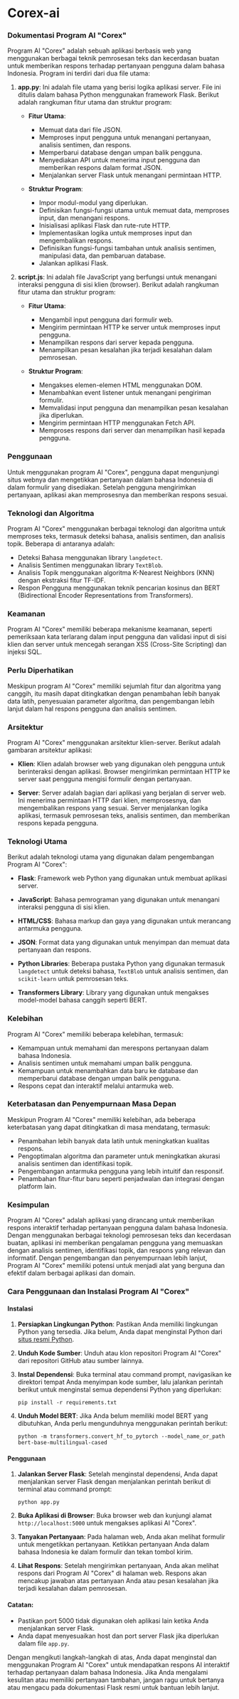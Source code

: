 # Corex-ai

### Dokumentasi Program AI "Corex"

Program AI "Corex" adalah sebuah aplikasi berbasis web yang menggunakan berbagai teknik pemrosesan teks dan kecerdasan buatan untuk memberikan respons terhadap pertanyaan pengguna dalam bahasa Indonesia. Program ini terdiri dari dua file utama:

1. **app.py**: Ini adalah file utama yang berisi logika aplikasi server. File ini ditulis dalam bahasa Python menggunakan framework Flask. Berikut adalah rangkuman fitur utama dan struktur program:

    - **Fitur Utama**:
        - Memuat data dari file JSON.
        - Memproses input pengguna untuk menangani pertanyaan, analisis sentimen, dan respons.
        - Memperbarui database dengan umpan balik pengguna.
        - Menyediakan API untuk menerima input pengguna dan memberikan respons dalam format JSON.
        - Menjalankan server Flask untuk menangani permintaan HTTP.

    - **Struktur Program**:
        - Impor modul-modul yang diperlukan.
        - Definisikan fungsi-fungsi utama untuk memuat data, memproses input, dan menangani respons.
        - Inisialisasi aplikasi Flask dan rute-rute HTTP.
        - Implementasikan logika untuk memproses input dan mengembalikan respons.
        - Definisikan fungsi-fungsi tambahan untuk analisis sentimen, manipulasi data, dan pembaruan database.
        - Jalankan aplikasi Flask.

2. **script.js**: Ini adalah file JavaScript yang berfungsi untuk menangani interaksi pengguna di sisi klien (browser). Berikut adalah rangkuman fitur utama dan struktur program:

    - **Fitur Utama**:
        - Mengambil input pengguna dari formulir web.
        - Mengirim permintaan HTTP ke server untuk memproses input pengguna.
        - Menampilkan respons dari server kepada pengguna.
        - Menampilkan pesan kesalahan jika terjadi kesalahan dalam pemrosesan.

    - **Struktur Program**:
        - Mengakses elemen-elemen HTML menggunakan DOM.
        - Menambahkan event listener untuk menangani pengiriman formulir.
        - Memvalidasi input pengguna dan menampilkan pesan kesalahan jika diperlukan.
        - Mengirim permintaan HTTP menggunakan Fetch API.
        - Memproses respons dari server dan menampilkan hasil kepada pengguna.

### Penggunaan

Untuk menggunakan program AI "Corex", pengguna dapat mengunjungi situs webnya dan mengetikkan pertanyaan dalam bahasa Indonesia di dalam formulir yang disediakan. Setelah pengguna mengirimkan pertanyaan, aplikasi akan memprosesnya dan memberikan respons sesuai.

### Teknologi dan Algoritma

Program AI "Corex" menggunakan berbagai teknologi dan algoritma untuk memproses teks, termasuk deteksi bahasa, analisis sentimen, dan analisis topik. Beberapa di antaranya adalah:

- Deteksi Bahasa menggunakan library `langdetect`.
- Analisis Sentimen menggunakan library `TextBlob`.
- Analisis Topik menggunakan algoritma K-Nearest Neighbors (KNN) dengan ekstraksi fitur TF-IDF.
- Respon Pengguna menggunakan teknik pencarian kosinus dan BERT (Bidirectional Encoder Representations from Transformers).

### Keamanan

Program AI "Corex" memiliki beberapa mekanisme keamanan, seperti pemeriksaan kata terlarang dalam input pengguna dan validasi input di sisi klien dan server untuk mencegah serangan XSS (Cross-Site Scripting) dan injeksi SQL.

### Perlu Diperhatikan

Meskipun program AI "Corex" memiliki sejumlah fitur dan algoritma yang canggih, itu masih dapat ditingkatkan dengan penambahan lebih banyak data latih, penyesuaian parameter algoritma, dan pengembangan lebih lanjut dalam hal respons pengguna dan analisis sentimen.

### Arsitektur

Program AI "Corex" menggunakan arsitektur klien-server. Berikut adalah gambaran arsitektur aplikasi:

- **Klien**: Klien adalah browser web yang digunakan oleh pengguna untuk berinteraksi dengan aplikasi. Browser mengirimkan permintaan HTTP ke server saat pengguna mengisi formulir dengan pertanyaan.
  
- **Server**: Server adalah bagian dari aplikasi yang berjalan di server web. Ini menerima permintaan HTTP dari klien, memprosesnya, dan mengembalikan respons yang sesuai. Server menjalankan logika aplikasi, termasuk pemrosesan teks, analisis sentimen, dan memberikan respons kepada pengguna.

### Teknologi Utama

Berikut adalah teknologi utama yang digunakan dalam pengembangan Program AI "Corex":

- **Flask**: Framework web Python yang digunakan untuk membuat aplikasi server.
  
- **JavaScript**: Bahasa pemrograman yang digunakan untuk menangani interaksi pengguna di sisi klien.

- **HTML/CSS**: Bahasa markup dan gaya yang digunakan untuk merancang antarmuka pengguna.

- **JSON**: Format data yang digunakan untuk menyimpan dan memuat data pertanyaan dan respons.

- **Python Libraries**: Beberapa pustaka Python yang digunakan termasuk `langdetect` untuk deteksi bahasa, `TextBlob` untuk analisis sentimen, dan `scikit-learn` untuk pemrosesan teks.

- **Transformers Library**: Library yang digunakan untuk mengakses model-model bahasa canggih seperti BERT.

### Kelebihan

Program AI "Corex" memiliki beberapa kelebihan, termasuk:

- Kemampuan untuk memahami dan merespons pertanyaan dalam bahasa Indonesia.
- Analisis sentimen untuk memahami umpan balik pengguna.
- Kemampuan untuk menambahkan data baru ke database dan memperbarui database dengan umpan balik pengguna.
- Respons cepat dan interaktif melalui antarmuka web.

### Keterbatasan dan Penyempurnaan Masa Depan

Meskipun Program AI "Corex" memiliki kelebihan, ada beberapa keterbatasan yang dapat ditingkatkan di masa mendatang, termasuk:

- Penambahan lebih banyak data latih untuk meningkatkan kualitas respons.
- Pengoptimalan algoritma dan parameter untuk meningkatkan akurasi analisis sentimen dan identifikasi topik.
- Pengembangan antarmuka pengguna yang lebih intuitif dan responsif.
- Penambahan fitur-fitur baru seperti penjadwalan dan integrasi dengan platform lain.

### Kesimpulan

Program AI "Corex" adalah aplikasi yang dirancang untuk memberikan respons interaktif terhadap pertanyaan pengguna dalam bahasa Indonesia. Dengan menggunakan berbagai teknologi pemrosesan teks dan kecerdasan buatan, aplikasi ini memberikan pengalaman pengguna yang memuaskan dengan analisis sentimen, identifikasi topik, dan respons yang relevan dan informatif. Dengan pengembangan dan penyempurnaan lebih lanjut, Program AI "Corex" memiliki potensi untuk menjadi alat yang berguna dan efektif dalam berbagai aplikasi dan domain.

### Cara Penggunaan dan Instalasi Program AI "Corex"

#### Instalasi

1. **Persiapkan Lingkungan Python**: Pastikan Anda memiliki lingkungan Python yang tersedia. Jika belum, Anda dapat menginstal Python dari [situs resmi Python](https://www.python.org/).

2. **Unduh Kode Sumber**: Unduh atau klon repositori Program AI "Corex" dari repositori GitHub atau sumber lainnya.

3. **Instal Dependensi**: Buka terminal atau command prompt, navigasikan ke direktori tempat Anda menyimpan kode sumber, lalu jalankan perintah berikut untuk menginstal semua dependensi Python yang diperlukan:
    ```
    pip install -r requirements.txt
    ```

4. **Unduh Model BERT**: Jika Anda belum memiliki model BERT yang dibutuhkan, Anda perlu mengunduhnya menggunakan perintah berikut:
    ```
    python -m transformers.convert_hf_to_pytorch --model_name_or_path bert-base-multilingual-cased
    ```

#### Penggunaan

1. **Jalankan Server Flask**: Setelah menginstal dependensi, Anda dapat menjalankan server Flask dengan menjalankan perintah berikut di terminal atau command prompt:
    ```
    python app.py
    ```

2. **Buka Aplikasi di Browser**: Buka browser web dan kunjungi alamat `http://localhost:5000` untuk mengakses aplikasi AI "Corex".

3. **Tanyakan Pertanyaan**: Pada halaman web, Anda akan melihat formulir untuk mengetikkan pertanyaan. Ketikkan pertanyaan Anda dalam bahasa Indonesia ke dalam formulir dan tekan tombol kirim.

4. **Lihat Respons**: Setelah mengirimkan pertanyaan, Anda akan melihat respons dari Program AI "Corex" di halaman web. Respons akan mencakup jawaban atas pertanyaan Anda atau pesan kesalahan jika terjadi kesalahan dalam pemrosesan.

#### Catatan:

- Pastikan port 5000 tidak digunakan oleh aplikasi lain ketika Anda menjalankan server Flask.
- Anda dapat menyesuaikan host dan port server Flask jika diperlukan dalam file `app.py`.

Dengan mengikuti langkah-langkah di atas, Anda dapat menginstal dan menggunakan Program AI "Corex" untuk mendapatkan respons AI interaktif terhadap pertanyaan dalam bahasa Indonesia. Jika Anda mengalami kesulitan atau memiliki pertanyaan tambahan, jangan ragu untuk bertanya atau mengacu pada dokumentasi Flask resmi untuk bantuan lebih lanjut.